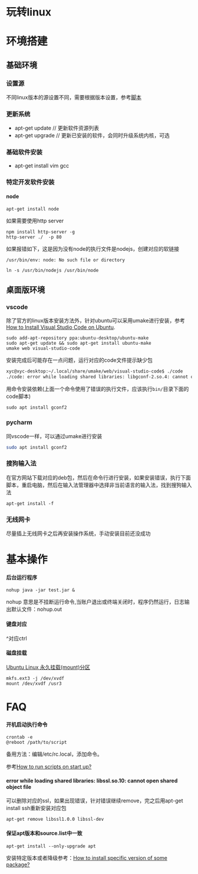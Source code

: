 # 玩转linux

# 环境搭建

## 基础环境

### 设置源

不同linux版本的源设置不同，需要根据版本设置，参考[脚本]()
  
### 更新系统

- apt-get update  // 更新软件资源列表
- apt-get upgrade // 更新已安装的软件，会同时升级系统内核，可选
  
### 基础软件安装

- apt-get install vim gcc
  
### 特定开发软件安装

#### node
  
```
apt-get install node
```

如果需要使用http server

```
npm install http-server -g
http-server ./  -p 80
```
    
如果报错如下，这是因为没有node的执行文件是nodejs，创建对应的软链接

```
/usr/bin/env: node: No such file or directory
```

```
ln -s /usr/bin/nodejs /usr/bin/node
```
    
## 桌面版环境

### vscode

除了官方的linux版本安装方法外，针对ubuntu可以采用umake进行安装，参考[How to Install Visual Studio Code on Ubuntu](http://www.omgubuntu.co.uk/2015/05/how-to-install-microsoft-visual-studio-code-in-ubuntu).
```
sudo add-apt-repository ppa:ubuntu-desktop/ubuntu-make
sudo apt-get update && sudo apt-get install ubuntu-make
umake web visual-studio-code
```
安装完成后可能存在一点问题，运行对应的code文件提示缺少包
```sh
xyc@xyc-desktop:~/.local/share/umake/web/visual-studio-code$ ./code 
./code: error while loading shared libraries: libgconf-2.so.4: cannot open shared object file: No such file or directory
```
用命令安装依赖(上面一个命令使用了错误的执行文件，应该执行`bin/`目录下面的code脚本)
```
sudo apt install gconf2
```

### pycharm

同vscode一样，可以通过umake进行安装
```sh
sudo apt install gconf2
```

### 搜狗输入法
在官方网站下载对应的deb包，然后在命令行进行安装，如果安装错误，执行下面脚本，重启电脑，然后在输入法管理器中选择非当前语言的输入法，找到搜狗输入法  

```
apt-get install -f
```

### 无线网卡

尽量插上无线网卡之后再安装操作系统，手动安装目前还没成功

# 基本操作

#### 后台运行程序

```
nohup java -jar test.jar &
```

nohup 意思是不挂断运行命令,当账户退出或终端关闭时，程序仍然运行，日志输出默认文件：nohup.out

#### 键盘对应

^对应ctrl

#### 磁盘挂载

[Ubuntu Linux 永久挂载(mount)分区](http://www.linuxidc.com/Linux/2014-04/100488.htm)

```
mkfs.ext3 -j /dev/xvdf
mount /dev/xvdf /usr3
```

# FAQ

#### 开机启动执行命令

```
crontab -e
@reboot /path/to/script
```

备用方法：编辑/etc/rc.local，添加命令。

参考[How to run scripts on start up?](https://askubuntu.com/questions/814/how-to-run-scripts-on-start-up)

#### error while loading shared libraries: libssl.so.10: cannot open shared object file

可以删除对应的ssl，如果出现错误，针对错误继续remove，完之后用apt-get install ssh重新安装对应包

```
apt-get remove libssl1.0.0 libssl-dev
```

#### 保证apt版本和source.list中一致
```
apt-get install --only-upgrade apt
```
安装特定版本或者降级参考：[How to install specific version of some package? ](https://askubuntu.com/questions/428772/how-to-install-specific-version-of-some-package/428778)
